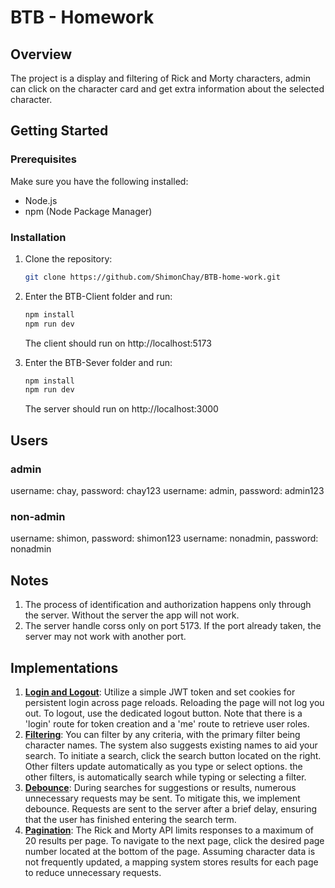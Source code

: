 # BTB - Homework

## Overview

The project is a display and filtering of Rick and Morty characters, admin can click on the character card and get extra information about the selected character.

## Getting Started

### Prerequisites

Make sure you have the following installed:

- Node.js
- npm (Node Package Manager)

### Installation

1. Clone the repository:

   ```sh
   git clone https://github.com/ShimonChay/BTB-home-work.git

   ```

2. Enter the BTB-Client folder and run:

   ```sh
   npm install
   npm run dev
   ```
   The client should run on http://localhost:5173

3. Enter the BTB-Sever folder and run:

   ```sh
   npm install
   npm run dev
   ```
   The server should run on http://localhost:3000

## Users
### admin
   username: chay,  password: chay123
   username: admin,  password: admin123
### non-admin
   username: shimon,  password: shimon123
   username: nonadmin,  password: nonadmin

## Notes

1. The process of identification and authorization happens only through the     server. Without the server the app will not work.
2. The server handle corss only on port 5173. If the port already taken, the server may not work with another port.

## Implementations
1. <u>**Login and Logout**</u>: Utilize a simple JWT token and set cookies for persistent login across page reloads. Reloading the page will not log you out. To logout, use the dedicated logout button. Note that there is a 'login' route for token creation and a 'me' route to retrieve user roles.
2. <u>**Filtering**</u>: You can filter by any criteria, with the primary filter being character names. The system also suggests existing names to aid your search. To initiate a search, click the search button located on the right. Other filters update automatically as you type or select options.
the other filters, is automatically search while typing or selecting a filter.
3. <u>**Debounce**</u>: During searches for suggestions or results, numerous unnecessary requests may be sent. To mitigate this, we implement debounce. Requests are sent to the server after a brief delay, ensuring that the user has finished entering the search term.
4. <u>**Pagination**</u>: The Rick and Morty API limits responses to a maximum of 20 results per page. To navigate to the next page, click the desired page number located at the bottom of the page. Assuming character data is not frequently updated, a mapping system stores results for each page to reduce unnecessary requests.


